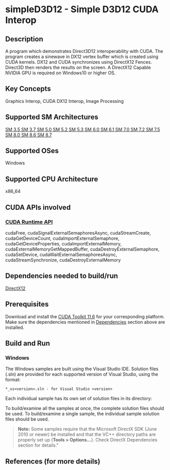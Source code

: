 # simpleD3D12 - Simple D3D12 CUDA Interop

## Description

A program which demonstrates Direct3D12 interoperability with CUDA.  The program creates a sinewave in DX12 vertex buffer which is created using CUDA kernels. DX12 and CUDA synchronizes using DirectX12 Fences. Direct3D then renders the results on the screen.  A DirectX12 Capable NVIDIA GPU is required on Windows10 or higher OS.

## Key Concepts

Graphics Interop, CUDA DX12 Interop, Image Processing

## Supported SM Architectures

[SM 3.5 ](https://developer.nvidia.com/cuda-gpus)  [SM 3.7 ](https://developer.nvidia.com/cuda-gpus)  [SM 5.0 ](https://developer.nvidia.com/cuda-gpus)  [SM 5.2 ](https://developer.nvidia.com/cuda-gpus)  [SM 5.3 ](https://developer.nvidia.com/cuda-gpus)  [SM 6.0 ](https://developer.nvidia.com/cuda-gpus)  [SM 6.1 ](https://developer.nvidia.com/cuda-gpus)  [SM 7.0 ](https://developer.nvidia.com/cuda-gpus)  [SM 7.2 ](https://developer.nvidia.com/cuda-gpus)  [SM 7.5 ](https://developer.nvidia.com/cuda-gpus)  [SM 8.0 ](https://developer.nvidia.com/cuda-gpus)  [SM 8.6 ](https://developer.nvidia.com/cuda-gpus)  [SM 8.7 ](https://developer.nvidia.com/cuda-gpus)

## Supported OSes

Windows

## Supported CPU Architecture

x86_64

## CUDA APIs involved

### [CUDA Runtime API](http://docs.nvidia.com/cuda/cuda-runtime-api/index.html)
cudaFree, cudaSignalExternalSemaphoresAsync, cudaStreamCreate, cudaGetDeviceCount, cudaImportExternalSemaphore, cudaGetDeviceProperties, cudaImportExternalMemory, cudaExternalMemoryGetMappedBuffer, cudaDestroyExternalSemaphore, cudaSetDevice, cudaWaitExternalSemaphoresAsync, cudaStreamSynchronize, cudaDestroyExternalMemory

## Dependencies needed to build/run
[DirectX12](../../../README.md#directx12)

## Prerequisites

Download and install the [CUDA Toolkit 11.6](https://developer.nvidia.com/cuda-downloads) for your corresponding platform.
Make sure the dependencies mentioned in [Dependencies]() section above are installed.

## Build and Run

### Windows
The Windows samples are built using the Visual Studio IDE. Solution files (.sln) are provided for each supported version of Visual Studio, using the format:
```
*_vs<version>.sln - for Visual Studio <version>
```
Each individual sample has its own set of solution files in its directory:

To build/examine all the samples at once, the complete solution files should be used. To build/examine a single sample, the individual sample solution files should be used.
> **Note:** Some samples require that the Microsoft DirectX SDK (June 2010 or newer) be installed and that the VC++ directory paths are properly set up (**Tools > Options...**). Check DirectX Dependencies section for details."

## References (for more details)


